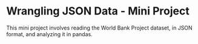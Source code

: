 # Wrangling JSON Data - Mini Project

This mini project involves reading the World Bank Project dataset, in JSON format, and analyzing it in pandas. 